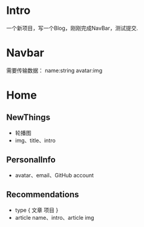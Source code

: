 # Intro

一个新项目，写一个Blog，刚刚完成NavBar，测试提交.

# Navbar

需要传输数据：
name:string
avatar:img

# Home

## NewThings 

- 轮播图
- img、title、intro

## PersonalInfo

- avatar、email、GitHub account

## Recommendations

- type {
    文章
    项目
}
- article name、intro、article img